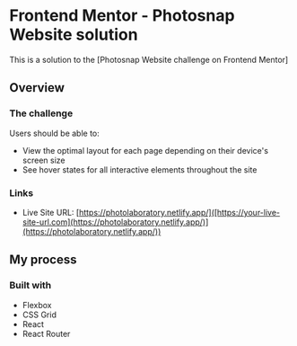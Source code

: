 # Frontend Mentor - Photosnap Website solution

This is a solution to the [Photosnap Website challenge on Frontend Mentor]
## Overview

### The challenge

Users should be able to:

- View the optimal layout for each page depending on their device's screen size
- See hover states for all interactive elements throughout the site

### Links

- Live Site URL: [https://photolaboratory.netlify.app/]([https://your-live-site-url.com](https://photolaboratory.netlify.app/)](https://photolaboratory.netlify.app/))

## My process

### Built with

- Flexbox
- CSS Grid
- React
- React Router
